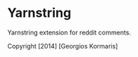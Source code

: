 Yarnstring
==========

Yarnstring extension for reddit comments.

Copyright [2014] [Georgios Kormaris]
